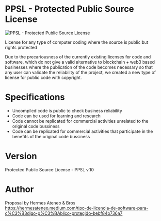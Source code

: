 # PPSL - Protected Public Source License

![PPSL - Protected Public Source License](https://cdn-images-1.medium.com/max/1800/1*zBRx2dEN_GFlKIglEwTl3A.png) 

License for any type of computer coding where the source is public but rights protected

Due to the precariousness of the currently existing licenses for code and software, which do not give a valid alternative to blockchain + web3 based businesses where the publication of the code becomes necessary so that any user can validate the reliability of the project, we created a new type of license for public code with copyright.

# Specifications

- Uncompiled code is public to check business reliability
- Code can be used for learning and research
- Code cannot be replicated for commercial activities unrelated to the original code bussiness
- Code can be replicated for commercial activities that participate in the benefits of the original code bussiness

# Version

Protected Public Source License - PPSL v.10

# Author

Proposal by Hermes Ateneo & Bros <br>
https://hermesateneo.medium.com/tipo-de-licencia-de-software-para-c%C3%B3digo-p%C3%BAblico-protegido-bebf84b736a7
